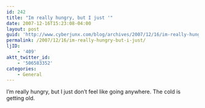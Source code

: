 ```yaml
---
id: 242
title: "Im really hungry, but I just '"
date: 2007-12-16T15:23:08-04:00
layout: post
guid: 'http://www.cyberjunx.com/blog/archives/2007/12/16/im-really-hungry-but-i-just/'
permalink: /2007/12/16/im-really-hungry-but-i-just/
ljID:
    - '409'
aktt_twitter_id:
    - '506583352'
categories:
    - General
---
```


I’m really hungry, but I just don’t feel like going anywhere. The cold is getting old.